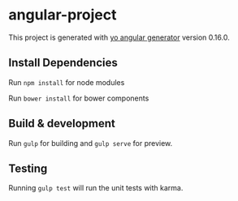 # angular-project

This project is generated with [yo angular generator](https://github.com/yeoman/generator-angular)
version 0.16.0.

## Install Dependencies

Run `npm install` for node modules

Run `bower install` for bower components

## Build & development

Run `gulp` for building and `gulp serve` for preview.

## Testing

Running `gulp test` will run the unit tests with karma.
